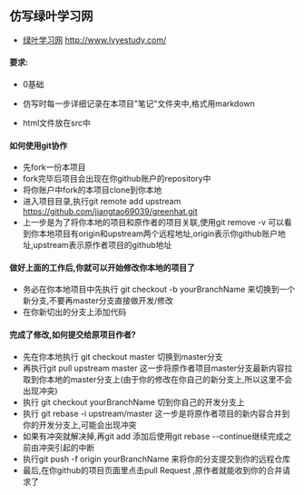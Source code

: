 ##                       仿写绿叶学习网

* [绿叶学习网](http://www.lvyestudy.com/) <http://www.lvyestudy.com/>

#### 要求:

* 0基础

* 仿写时每一步详细记录在本项目"笔记"文件夹中,格式用markdown
* html文件放在src中



#### 如何使用git协作

* 先fork一份本项目
* fork完毕后项目会出现在你github账户的repository中
* 将你账户中fork的本项目clone到你本地
* 进入项目目录,执行git remote add upstream https://github.com/jiangtao69039/greenhat.git 
* 上一步是为了将你本地的项目和原作者的项目关联,使用git remove -v 可以看到你本地项目有origin和upstream两个远程地址,origin表示你github账户地址,upstream表示原作者项目的github地址



#### 做好上面的工作后,你就可以开始修改你本地的项目了

* 务必在你本地项目中先执行 git checkout -b yourBranchName 来切换到一个新分支,不要再master分支直接做开发/修改
* 在你新切出的分支上添加代码



#### 完成了修改,如何提交给原项目作者?

* 先在你本地执行 git checkout master  切换到master分支
* 再执行git pull upstream master   这一步将原作者项目master分支最新内容拉取到你本地的master分支上(由于你的修改在你自己的新分支上,所以这里不会出现冲突)
* 执行 git checkout yourBranchName 切到你自己的开发分支上
* 执行 git rebase -i upstream/master  这一步是将原作者项目的新内容合并到你的开发分支上,可能会出现冲突
* 如果有冲突就解决掉,再git add 添加后使用git rebase --continue继续完成之前由冲突引起的中断
* 执行git push -f origin yourBranchName 来将你的分支提交到你的远程仓库
* 最后,在你github的项目页面里点击pull Request ,原作者就能收到你的合并请求了